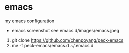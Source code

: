 # emacs
my emacs configuration

* emacs screenshot
see emacs.d/images/emacs.jpeg

1. git clone https://github.com/chenpoyang/peck-emacs
2. mv -f peck-emacs/emacs.d ~/.emacs.d
